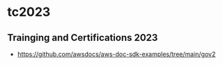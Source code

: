 # tc2023
## Trainging and Certifications 2023
- https://github.com/awsdocs/aws-doc-sdk-examples/tree/main/gov2